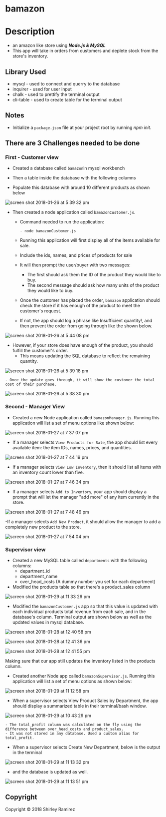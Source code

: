 # bamazon

# Description
  - an amazon like store using ***Node.js & MySQL***
  - This app will take in orders from customers and deplete stock from the store's inventory.
  
## Library Used
- mysql - used to connect and querry to the database
- inquirer - used for user input
- chalk - used to prettify the terminal output
- cli-table - used to create table for the terminal output

## Notes
- Initialize a `package.json` file at your project root by running *npm init*.

## There are 3 Challenges needed to be done 
 
 ### First - Customer view
   - Created a database called `bamazon`in mysql workbench
   
   - Then a table inside the database with the following columns
   
   - Populate this database with around 10 different products as shown below

![screen shot 2018-01-26 at 5 39 32 pm](https://user-images.githubusercontent.com/31137669/35466653-ed8b076c-02c2-11e8-8cd7-4ad12e594803.png)
    

- Then created a node application called `bamazonCustomer.js`.
    - Command needed to run the application:
    
          - node bamazonCustomer.js
    
    - Running this application will first display all of the items available for sale. 
    - Include the ids, names, and prices of products for sale
    - It will then prompt the user/buyer with two messages:
      - The first should ask them the ID of the product they would like to buy.
      - The second message should ask how many units of the product they would like to buy. 
    - Once the customer has placed the order, `bamazon` application should check the store if it has enough of the product to meet the  customer's request.
     - If not, the app should log a phrase like Insufficient quantity!, and then prevent the order from going through like the shown below.

![screen shot 2018-01-26 at 5 44 08 pm](https://user-images.githubusercontent.com/31137669/35466777-43316e26-02c4-11e8-8de5-8fabe27fe7e6.png)

 -  However, if your store does have enough of the product, you should fulfill the customer's order.
      - This means updating the SQL database to reflect the remaining quantity.
 
 ![screen shot 2018-01-26 at 5 39 18 pm](https://user-images.githubusercontent.com/31137669/35466890-8301db02-02c5-11e8-805d-b5e42464d556.png)
 
 
    - Once the update goes through, it will show the customer the total cost of their purchase.
   
 ![screen shot 2018-01-26 at 5 38 30 pm](https://user-images.githubusercontent.com/31137669/35466804-7f49f180-02c4-11e8-9789-0c8c1dfea0a1.png)

    
### Second - Manager View
  - Created a new Node application called `bamazonManager.js`. Running this application will list a set of menu options like shown below:
 
 ![screen shot 2018-01-27 at 7 37 07 pm](https://user-images.githubusercontent.com/31137669/35478408-074321ee-039a-11e8-8350-aada08e0426d.png)

- If a manager selects `View Products for Sale`, the app should list every available item: the item IDs, names, prices, and quantities.

![screen shot 2018-01-27 at 7 44 19 pm](https://user-images.githubusercontent.com/31137669/35478430-882dded4-039a-11e8-91cd-5e206542bf3c.png)

- If a manager selects `View Low Inventory`, then it should list all items with an inventory count lower than five.

![screen shot 2018-01-27 at 7 46 34 pm](https://user-images.githubusercontent.com/31137669/35478440-d342bc46-039a-11e8-842b-f880d4d2998f.png)

- If a manager selects `Add to Inventory`, your app should display a prompt that will let the manager "add more" of any item currently in the store.

![screen shot 2018-01-27 at 7 48 46 pm](https://user-images.githubusercontent.com/31137669/35478449-23ed8414-039b-11e8-891d-0f093c10b646.png)

-If a manager selects `Add New Product`, it should allow the manager to add a completely new product to the store.

![screen shot 2018-01-27 at 7 54 04 pm](https://user-images.githubusercontent.com/31137669/35478482-e069376e-039b-11e8-8aa9-291298670bc7.png)

 
 ### Supervisor view
   - Created a new MySQL table called `departments` with the following columns:
      - department_id
      - department_name 
      - over_head_costs (A dummy number you set for each department)
  - Modified the products table so that there's a product_sales column
  
![screen shot 2018-01-29 at 11 33 26 pm](https://user-images.githubusercontent.com/31137669/35551544-d9541572-054c-11e8-8c6e-443bb269d567.png)

- Modified the `bamazonCustomer.js` app so that this value is updated with each individual products total revenue from each sale, and in the database's column. Terminal output are shown below as well as the updated values in mysql database.

![screen shot 2018-01-28 at 12 40 58 pm](https://user-images.githubusercontent.com/31137669/35486331-ff684bb2-0429-11e8-90c5-63a659d3555d.png)

![screen shot 2018-01-28 at 12 41 36 pm](https://user-images.githubusercontent.com/31137669/35486336-0be010a0-042a-11e8-8adb-9d65f8ae83af.png)

![screen shot 2018-01-28 at 12 41 55 pm](https://user-images.githubusercontent.com/31137669/35486344-1a2bb2fe-042a-11e8-857b-b27f55fe4403.png)

Making sure that our app still updates the inventory listed in the products column.

- Created another Node app called `bamazonSupervisor.js`. Running this application will list a set of menu options as shown below:

![screen shot 2018-01-29 at 11 12 58 pm](https://user-images.githubusercontent.com/31137669/35551132-08d87574-054b-11e8-82d4-f579f604c6eb.png)

- When a supervisor selects View Product Sales by Department, the app should display a summarized table in their terminal/bash window. 

![screen shot 2018-01-29 at 10 43 29 pm](https://user-images.githubusercontent.com/31137669/35551213-59fe509a-054b-11e8-907c-658e2a349d3c.png)

    - The total_profit column was calculated on the fly using the difference between over_head_costs and product_sales. 
    - It was not stored in any database. Used a custom alias for total_profit.

- When a supervisor selects Create New Department, below is the output in the terminal

 ![screen shot 2018-01-29 at 11 13 32 pm](https://user-images.githubusercontent.com/31137669/35551336-dd81f656-054b-11e8-9bbd-610d81b241d5.png)
 
 - and the database is updated as well.
 
 ![screen shot 2018-01-29 at 11 13 51 pm](https://user-images.githubusercontent.com/31137669/35551447-5d20966a-054c-11e8-8326-51a786128a67.png)
 
   
## Copyright
Copyright © 2018 Shirley Ramirez
  



